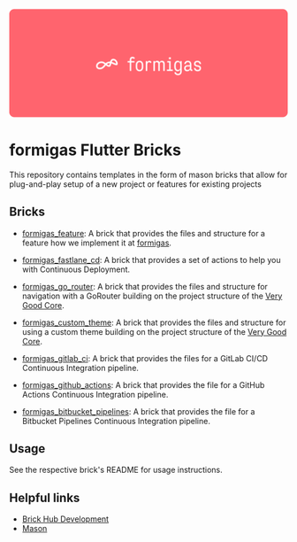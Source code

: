 ![formigas_logo](docs/main_logo.png)

# formigas Flutter Bricks

This repository contains templates in the form of mason bricks that allow for plug-and-play setup of a new project or
features for existing projects

## Bricks

- [formigas_feature][formigas_feature_repo_link]: A brick that provides the files and structure for a feature how we implement it at [formigas][formigas_link].

- [formigas_fastlane_cd][formigas_fastlane_cd_repo_link]: A brick that provides a set of actions to help you with Continuous Deployment.

- [formigas_go_router][formigas_go_router_link]: A brick that provides the files and structure for navigation with a GoRouter building on the project structure of the [Very Good Core][very_good_ventures_link].

- [formigas_custom_theme][formigas_custom_theme_link]: A brick that provides the files and structure for using a custom theme building on the project structure of the [Very Good Core][very_good_ventures_link].

- [formigas_gitlab_ci][formigas_gitlab_ci_link]: A brick that provides the files for a GitLab CI/CD Continuous Integration pipeline.

- [formigas_github_actions][formigas_github_actions_link]: A brick that provides the file for a GitHub Actions Continuous Integration pipeline.

- [formigas_bitbucket_pipelines][formigas_bitbucket_pipelines_link]: A brick that provides the file for a Bitbucket Pipelines Continuous Integration pipeline.

## Usage

See the respective brick's README for usage instructions.

## Helpful links

- [Brick Hub Development][brick_hub_development_link]
- [Mason][mason_link]

[very_good_ventures_link]: https://github.com/VeryGoodOpenSource/very_good_templates/tree/main/very_good_core
[formigas_link]: https://formigas.io
[brick_hub_development_link]: https://docs.brickhub.dev/brick-development
[mason_link]: https://github.com/felangel/mason
[formigas_feature_repo_link]: ./formigas_feature/README.md
[formigas_fastlane_cd_repo_link]: ./formigas_fastlane_cd/README.md
[formigas_mvc_link]: https://github.com/formigas/formigas_mvc
[formigas_go_router_link]:./formigas_go_router/README.md
[formigas_custom_theme_link]:./formigas_custom_theme/README.md
[formigas_gitlab_ci_link]:./formigas_gitlab_ci/README.md
[formigas_github_actions_link]:./formigas_github_actions/README.md
[formigas_bitbucket_pipelines_link]:./formigas_bitbucket_pipelines/README.md
